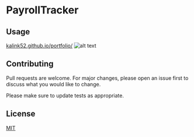 # PayrollTracker

## Usage
[kalink52.github.io/portfolio/](https://kalink52.github.io/portfolio/)
![alt text](./assets/pictures/HTMLCSS.png)

## Contributing

Pull requests are welcome. For major changes, please open an issue first
to discuss what you would like to change.

Please make sure to update tests as appropriate.

## License

[MIT](https://choosealicense.com/licenses/mit/)